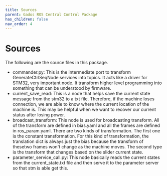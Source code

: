 ```yaml
---
title: Sources
parent: Gados ROS Central Control Package
has_children: false
nav_order: 4
---
```


# Sources
The following are the source files in this package.
* commander.py: This is the intermediate port to transform GenerateCtrlSeqNode services into topics. It acts like a driver for STM32, very important node. It transform higher level programming into something that can be understood by firmware.
* current_save_read: This is a node that helps save the current state message from the stm32 to a txt file. Therefore, if the machine loses connection, we are able to know where the current location of the machine is. This may be helpful when we want to recover our current status after losing power.  
* broadcast_transform: This node is used for broadcasting transform. All of the transform are defined in bias.yaml and all the frames are defined in ros_param.yaml. There are two kinds of transformation. The first one is the constant transformation. For this kind of transformation, the translation dict is always just the bias because the transform of thesetwo frames won't change as the machine moves. The second type is the transform that changes based on the slider current state.
* parameter_service_call.py: This node basically reads the current states from the current_state.txt file and then serve it to the parameter server so that stm is able get this.
